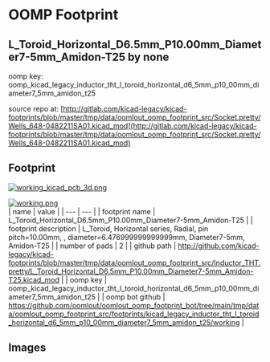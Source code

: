 # OOMP Footprint  
## L_Toroid_Horizontal_D6.5mm_P10.00mm_Diameter7-5mm_Amidon-T25  by none  
  
oomp key: oomp_kicad_legacy_inductor_tht_l_toroid_horizontal_d6_5mm_p10_00mm_diameter7_5mm_amidon_t25  
  
source repo at: [http://gitlab.com/kicad-legacy/kicad-footprints/blob/master/tmp/data/oomlout_oomp_footprint_src/Socket.pretty/Wells_648-0482211SA01.kicad_mod](http://gitlab.com/kicad-legacy/kicad-footprints/blob/master/tmp/data/oomlout_oomp_footprint_src/Socket.pretty/Wells_648-0482211SA01.kicad_mod)  
## Footprint  
  
[![working_kicad_pcb_3d.png](working_kicad_pcb_3d_600.png)](working_kicad_pcb_3d.png)  
  
[![working.png](working_600.png)](working.png)  
| name | value | 
| --- | --- | 
| footprint name | L_Toroid_Horizontal_D6.5mm_P10.00mm_Diameter7-5mm_Amidon-T25 | 
| footprint description | L_Toroid, Horizontal series, Radial, pin pitch=10.00mm, , diameter=6.476999999999999mm, Diameter7-5mm, Amidon-T25 | 
| number of pads | 2 | 
| github path | http://github.com/kicad-legacy/kicad-footprints/blob/master/tmp/data/oomlout_oomp_footprint_src/Inductor_THT.pretty/L_Toroid_Horizontal_D6.5mm_P10.00mm_Diameter7-5mm_Amidon-T25.kicad_mod | 
| oomp key | oomp_kicad_legacy_inductor_tht_l_toroid_horizontal_d6_5mm_p10_00mm_diameter7_5mm_amidon_t25 | 
| oomp bot github | https://github.com/oomlout/oomlout_oomp_footprint_bot/tree/main/tmp/data/oomlout_oomp_footprint_src/footprints/kicad_legacy_inductor_tht_l_toroid_horizontal_d6_5mm_p10_00mm_diameter7_5mm_amidon_t25/working | 
## Images  
